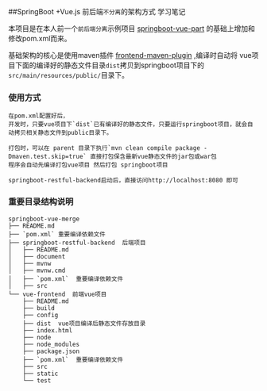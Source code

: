 ##SpringBoot +Vue.js 前后端`不分离`的架构方式 学习笔记

本项目是在本人前一个`前后端分离`示例项目 [springboot-vue-part](https://github.com/huligong1234/springboot-learning/tree/master/springboot-vue-quickstart/springboot-vue-part) 的基础上增加和修改pom.xml而来。



基础架构的核心是使用maven插件 [frontend-maven-plugin](https://github.com/eirslett/frontend-maven-plugin)
,编译时自动将 vue项目下面的编译好的静态文件目录`dist`拷贝到springboot项目下的`src/main/resources/public/`目录下。



### 使用方式

```shell
在pom.xml配置好后，
开发时，只要vue项目下`dist`已有编译好的静态文件，只要运行springboot项目，就会自动拷贝相关静态文件到public目录下。

打包时，可以在 parent 目录下执行`mvn clean compile package -Dmaven.test.skip=true` 直接打包保含最新vue静态文件的jar包或war包
程序会自动先编译打包vue项目 然后打包 springboot项目

springboot-restful-backend启动后，直接访问http://localhost:8080 即可

```


### 重要目录结构说明

```shell
springboot-vue-merge
├── README.md
├── `pom.xml` 重要编译依赖文件
├── springboot-restful-backend  后端项目
│   ├── README.md
│   ├── document
│   ├── mvnw
│   ├── mvnw.cmd
│   ├── `pom.xml`  重要编译依赖文件
│   ├── src
└── vue-frontend  前端vue项目
    ├── README.md
    ├── build
    ├── config
    ├── dist  vue项目编译后静态文件存放目录
    ├── index.html
    ├── node
    ├── node_modules
    ├── package.json
    ├── `pom.xml`  重要编译依赖文件
    ├── src
    ├── static
    └── test
```

